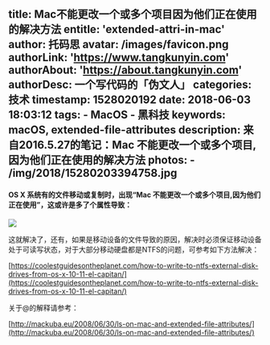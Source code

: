 title: Mac不能更改一个或多个项目因为他们正在使用的解决方法
entitle: 'extended-attri-in-mac'
author: 托码思
avatar: /images/favicon.png
authorLink: 'https://www.tangkunyin.com'
authorAbout: 'https://about.tangkunyin.com'
authorDesc: 一个写代码的「伪文人」
categories: 技术
timestamp: 1528020192
date: 2018-06-03 18:03:12
tags:
    - MacOS
    - 黑科技
keywords: macOS, extended-file-attributes
description: 来自2016.5.27的笔记：Mac 不能更改一个或多个项目,因为他们正在使用的解决方法
photos:
    - /img/2018/15280203394758.jpg
---

#### OS X 系统有的文件移动或复制时，出现“Mac 不能更改一个或多个项目,因为他们正在使用”，这或许是多了个属性导致：

![](/img/2018/15280203394758.jpg)


这就解决了，还有，如果是移动设备的文件导致的原因，解决时必须保证移动设备处于可读写状态，对于大部分移动硬盘都是NTFS的问题，可参考如下方法解决：

[https://coolestguidesontheplanet.com/how-to-write-to-ntfs-external-disk-drives-from-os-x-10-11-el-capitan/](https://coolestguidesontheplanet.com/how-to-write-to-ntfs-external-disk-drives-from-os-x-10-11-el-capitan/)


关于@的解释请参考：

[http://mackuba.eu/2008/06/30/ls-on-mac-and-extended-file-attributes/](http://mackuba.eu/2008/06/30/ls-on-mac-and-extended-file-attributes/)


